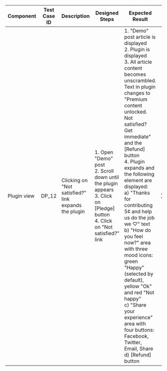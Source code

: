 Component |	Test Case ID |	Description |	Designed Steps |	Expected Result |	Created By |	Last Updated |
 --- | --- | --- | --- | --- | --- | --- |
 Plugin view | DP_12 | Clicking on "Not satisfied?" link expands the plugin | 1. Open "Demo" post <br> 2. Scroll down until the plugin appears <br> 3. Click on [Pledge] button <br> 4. Click on "Not satisfied?" link | 1. "Demo" post article is displayed <br> 2. Plugin is displayed <br> 3. All article content becomes unscrambled. Text in plugin changes to "Premium content unlocked. Not satisfied? Get immediate" and the [Refund] button <br> 4. Plugin expands and the following element are displayed: <br > a) "Thanks for contributing 5¢ and help us do the job we ♡" text <br> b) "How do you feel now?" area with three mood icons: green "Happy"(selected by default), yellow "Ok" and red "Not happy" <br> c) "Share your experience" area with four buttons: Facebook, Twitter, Email, Share <br> d) [Refund] button | Alexandr Vozicov | 31.05.2017
